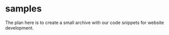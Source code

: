 # samples
The plan here is to create a small archive with our code snippets for website development.
